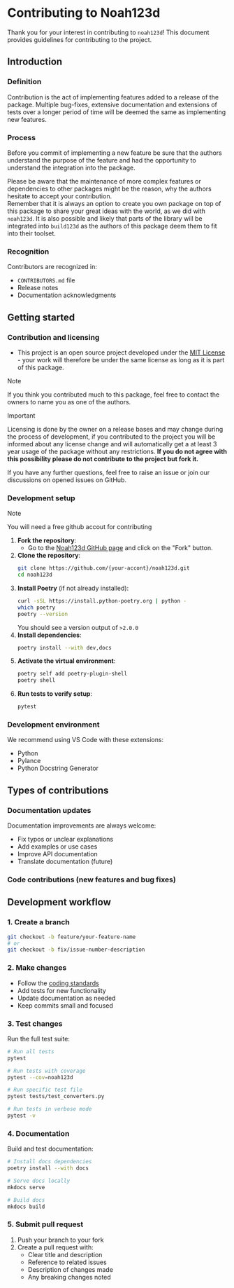 # Contributing to Noah123d

Thank you for your interest in contributing to `noah123d`! This document provides guidelines for contributing to the project.

## Introduction 
### Definition

Contribution is the act of implementing features added to a release of the package.
Multiple bug-fixes, extensive documentation and extensions of tests over a longer period of time will be deemed the same as implementing new features.

### Process 

Before you commit of implementing a new feature be sure that the authors understand the purpose of the feature and had the opportunity to understand the integration into the package.

Please be aware that the maintenance of more complex features or dependencies to other packages might be the reason, why the authors hesitate to accept your contribution.   
Remember that it is always an option to create you own package on top of this package to share your great ideas with the world, as we did with `noah123d`. It is also possible and likely that parts of the library will be integrated into `build123d` as the authors of this package deem them to fit into their toolset. 


### Recognition

Contributors are recognized in:
- `CONTRIBUTORS.md` file
- Release notes
- Documentation acknowledgments

## Getting started

### Contribution and licensing

- This project is an open source project developed under the [MIT License](https://opensource.org/licenses/MIT) - your work will therefore be under the same license as long as it is part of this package.

> [!Note]
> If you think you contributed much to this package, feel free to contact the owners to name you as one of the authors. 

> [!Important]
> Licensing is done by the owner on a release bases and may change during the process of development, if you contributed to the project you will be informed about any license change and will automatically get a at least 3 year usage of the package without any restrictions.
> **If you do not agree with this possibility please do not contribute to the project but fork it.**

If you have any further questions, feel free to raise an issue or join our discussions on opened issues on GitHub.

### Development setup

> [!Note]
> You will need a free github accout for contributing

1. **Fork the repository**:
   - Go to the [Noah123d GitHub page](https://github.com/42sol-eu/noah123d) and click on the "Fork" button.
2. **Clone the repository**:
   ```bash
   git clone https://github.com/{your-accont}/noah123d.git
   cd noah123d
   ```
3. **Install Poetry** (if not already installed):
   ```bash
   curl -sSL https://install.python-poetry.org | python -
   which poetry
   poetry --version
   ```
   You should see a version output of `>2.0.0`
4. **Install dependencies**:
   ```bash
   poetry install --with dev,docs
   ```
5. **Activate the virtual environment**:
   ```bash
   poetry self add poetry-plugin-shell
   poetry shell
   ```
6. **Run tests to verify setup**:
   ```bash
   pytest
   ```

### Development environment

We recommend using VS Code with these extensions:
- Python
- Pylance
- Python Docstring Generator

## Types of contributions

### Documentation updates

Documentation improvements are always welcome:
- Fix typos or unclear explanations
- Add examples or use cases
- Improve API documentation
- Translate documentation (future)

### Code contributions (new features and bug fixes)

## Development workflow

### 1. Create a branch

```bash
git checkout -b feature/your-feature-name
# or
git checkout -b fix/issue-number-description
```

### 2. Make changes

- Follow the [coding standards](#coding-standards)
- Add tests for new functionality
- Update documentation as needed
- Keep commits small and focused

### 3. Test changes

Run the full test suite:

```bash
# Run all tests
pytest

# Run tests with coverage
pytest --cov=noah123d

# Run specific test file
pytest tests/test_converters.py

# Run tests in verbose mode
pytest -v
```

### 4. Documentation

Build and test documentation:

```bash
# Install docs dependencies
poetry install --with docs

# Serve docs locally
mkdocs serve

# Build docs
mkdocs build
```

### 5. Submit pull request

1. Push your branch to your fork
2. Create a pull request with:
   - Clear title and description
   - Reference to related issues
   - Description of changes made
   - Any breaking changes noted
